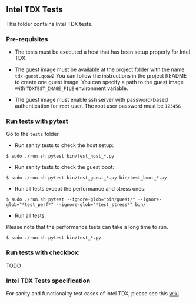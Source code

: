 ## Intel TDX Tests

This folder contains Intel TDX tests.

### Pre-requisites

- The tests must be executed a host that has been setup properly for Intel TDX.

- The guest image must be available at the project folder with the name `tdx-guest.qcow2`
  You can follow the instructions in the project README to create one guest image.
  You can specify a path to the guest image with `TDXTEST_IMAGE_FILE` environment variable.

- The guest image must enable ssh server with password-based authentication for `root` user.
  The root user password must be `123456`

### Run tests with pytest

Go to the `tests` folder.

- Run sanity tests to check the host setup:

```
$ sudo ./run.sh pytest bin/test_host_*.py
```

- Run sanity tests to check the guest boot:

```
$ sudo ./run.sh pytest bin/test_guest_*.py bin/test_boot_*.py
```

- Run all tests except the performance and stress ones:

```
$ sudo ./run.sh pytest --ignore-glob="bin/guest/" --ignore-glob="*test_perf*" --ignore-glob="*test_stress*" bin/
```

- Run all tests:

Please note that the performance tests can take a long time to run.

```
$ sudo ./run.sh pytest bin/test_*.py
```

### Run tests with checkbox:

TODO

### Intel TDX Tests specification

For sanity and functionality test cases of Intel TDX, please see this [wiki](https://github.com/intel/tdx/wiki/Tests).
